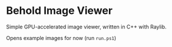 # Behold Image Viewer

Simple GPU-accelerated image viewer, written in C++ with Raylib.

Opens example images for now (run ```run.ps1```)
